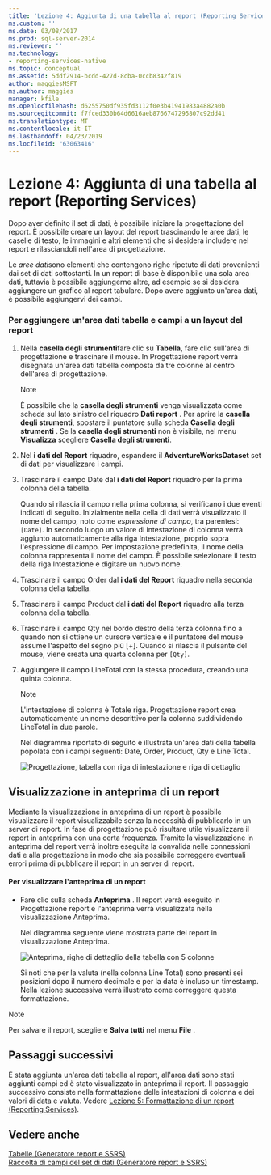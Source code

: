 ```yaml
---
title: 'Lezione 4: Aggiunta di una tabella al report (Reporting Services) | Microsoft Docs'
ms.custom: ''
ms.date: 03/08/2017
ms.prod: sql-server-2014
ms.reviewer: ''
ms.technology:
- reporting-services-native
ms.topic: conceptual
ms.assetid: 5ddf2914-bcdd-427d-8cba-0ccb8342f819
author: maggiesMSFT
ms.author: maggies
manager: kfile
ms.openlocfilehash: d6255750df935fd3112f0e3b41941983a4882a0b
ms.sourcegitcommit: f7fced330b64d6616aeb8766747295807c92dd41
ms.translationtype: MT
ms.contentlocale: it-IT
ms.lasthandoff: 04/23/2019
ms.locfileid: "63063416"
---
```

# <a name="lesson-4-adding-a-table-to-the-report-reporting-services"></a>Lezione 4: Aggiunta di una tabella al report (Reporting Services)
  Dopo aver definito il set di dati, è possibile iniziare la progettazione del report. È possibile creare un layout del report trascinando le aree dati, le caselle di testo, le immagini e altri elementi che si desidera includere nel report e rilasciandoli nell'area di progettazione.  
  
 Le *aree dati*sono elementi che contengono righe ripetute di dati provenienti dai set di dati sottostanti. In un report di base è disponibile una sola area dati, tuttavia è possibile aggiungerne altre, ad esempio se si desidera aggiungere un grafico al report tabulare. Dopo avere aggiunto un'area dati, è possibile aggiungervi dei campi.  
  
### <a name="to-add-a-table-data-region-and-fields-to-a-report-layout"></a>Per aggiungere un'area dati tabella e campi a un layout del report  
  
1.  Nella **casella degli strumenti**fare clic su **Tabella**, fare clic sull'area di progettazione e trascinare il mouse. In Progettazione report verrà disegnata un'area dati tabella composta da tre colonne al centro dell'area di progettazione.  
  
    > [!NOTE]  
    >  È possibile che la **casella degli strumenti** venga visualizzata come scheda sul lato sinistro del riquadro **Dati report** . Per aprire la **casella degli strumenti**, spostare il puntatore sulla scheda **Casella degli strumenti** . Se la **casella degli strumenti** non è visibile, nel menu **Visualizza** scegliere **Casella degli strumenti**.  
  
2.  Nel **i dati del Report** riquadro, espandere il **AdventureWorksDataset** set di dati per visualizzare i campi.  
  
3.  Trascinare il campo Date dal **i dati del Report** riquadro per la prima colonna della tabella.  
  
     Quando si rilascia il campo nella prima colonna, si verificano i due eventi indicati di seguito. Inizialmente nella cella di dati verrà visualizzato il nome del campo, noto come *espressione di campo*, tra parentesi: `[Date]`. In secondo luogo un valore di intestazione di colonna verrà aggiunto automaticamente alla riga Intestazione, proprio sopra l'espressione di campo. Per impostazione predefinita, il nome della colonna rappresenta il nome del campo. È possibile selezionare il testo della riga Intestazione e digitare un nuovo nome.  
  
4.  Trascinare il campo Order dal **i dati del Report** riquadro nella seconda colonna della tabella.  
  
5.  Trascinare il campo Product dal **i dati del Report** riquadro alla terza colonna della tabella.  
  
6.  Trascinare il campo Qty nel bordo destro della terza colonna fino a quando non si ottiene un cursore verticale e il puntatore del mouse assume l'aspetto del segno più [+]. Quando si rilascia il pulsante del mouse, viene creata una quarta colonna per `[Qty]`.  
  
7.  Aggiungere il campo LineTotal con la stessa procedura, creando una quinta colonna.  
  
    > [!NOTE]  
    >  L'intestazione di colonna è Totale riga. Progettazione report crea automaticamente un nome descrittivo per la colonna suddividendo LineTotal in due parole.  
  
     Nel diagramma riportato di seguito è illustrata un'area dati della tabella popolata con i campi seguenti: Date, Order, Product, Qty e Line Total.  
  
     ![Progettazione, tabella con riga di intestazione e riga di dettaglio](../../2014/tutorials/media/rs-basictabledetailsdesign.gif "progettazione, tabella con riga di intestazione e riga di dettaglio")  
  
## <a name="preview-your-report"></a>Visualizzazione in anteprima di un report  
 Mediante la visualizzazione in anteprima di un report è possibile visualizzare il report visualizzabile senza la necessità di pubblicarlo in un server di report. In fase di progettazione può risultare utile visualizzare il report in anteprima con una certa frequenza. Tramite la visualizzazione in anteprima del report verrà inoltre eseguita la convalida nelle connessioni dati e alla progettazione in modo che sia possibile correggere eventuali errori prima di pubblicare il report in un server di report.  
  
#### <a name="to-preview-a-report"></a>Per visualizzare l'anteprima di un report  
  
-   Fare clic sulla scheda **Anteprima** . Il report verrà eseguito in Progettazione report e l'anteprima verrà visualizzata nella visualizzazione Anteprima.  
  
     Nel diagramma seguente viene mostrata parte del report in visualizzazione Anteprima.  
  
     ![Anteprima, righe di dettaglio della tabella con 5 colonne](../../2014/tutorials/media/rs-basictabledetailspreview.gif "Anteprima, righe di dettaglio della tabella con 5 colonne")  
  
     Si noti che per la valuta (nella colonna Line Total) sono presenti sei posizioni dopo il numero decimale e per la data è incluso un timestamp. Nella lezione successiva verrà illustrato come correggere questa formattazione.  
  
> [!NOTE]  
>  Per salvare il report, scegliere **Salva tutti** nel menu **File** .  
  
## <a name="next-steps"></a>Passaggi successivi  
 È stata aggiunta un'area dati tabella al report, all'area dati sono stati aggiunti campi ed è stato visualizzato in anteprima il report. Il passaggio successivo consiste nella formattazione delle intestazioni di colonna e dei valori di data e valuta. Vedere [Lezione 5: Formattazione di un report &#40;Reporting Services&#41;](../reporting-services/lesson-5-formatting-a-report-reporting-services.md).  
  
## <a name="see-also"></a>Vedere anche  
 [Tabelle &#40;Generatore report e SSRS&#41;](report-design/tables-report-builder-and-ssrs.md)   
 [Raccolta di campi del set di dati &#40;Generatore report e SSRS&#41;](report-data/dataset-fields-collection-report-builder-and-ssrs.md)  
  
  
